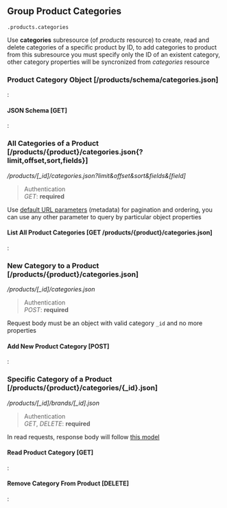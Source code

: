 ## Group Product Categories

`.products.categories`

Use **categories** subresource (of *products* resource) to
create, read and delete categories of a specific product by ID,
to add categories to product from this subresource
you must specify only the ID of an existent category, other category properties will be syncronized from
*categories* resource

### Product Category Object [/products/schema/categories.json]

:[](.product-category-object.apib)

#### JSON Schema [GET]

:[](.json-schema.apib)

### All Categories of a Product [/products/{product}/categories.json{?limit,offset,sort,fields}]

*/products/[_id]/categories.json?limit&offset&sort&fields\&[field]*

> Authentication<br>_GET_: **required**

Use [default URL parameters](#introduction/overview/url-params) (metadata)
for pagination and ordering, you can use any other parameter to query
by particular object properties

#### List All Product Categories [GET /products/{product}/categories.json]

:[](.list-all-product-categories.apib)

### New Category to a Product [/products/{product}/categories.json]

*/products/[_id]/categories.json*

> Authentication<br>_POST_: **required**

Request body must be an object with valid category `_id` and no more properties

#### Add New Product Category [POST]

:[](.add-new-product-category.apib)

### Specific Category of a Product [/products/{product}/categories/{_id}.json]

*/products/[_id]/brands/[_id].json*

> Authentication<br>_GET_, _DELETE_: **required**

In read requests, response body will follow
[this model](#reference/product-categories/product-category-object)

#### Read Product Category [GET]

:[](.read-product-category.apib)

#### Remove Category From Product [DELETE]

:[](.remove-category-from-product.apib)
